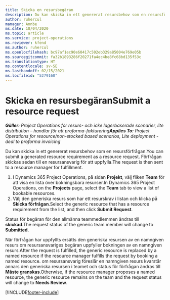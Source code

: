 ```yaml
---
title: Skicka en resursbegäran
description: Du kan skicka in ett genererat resursbehov som en resursförfrågan. Förfrågan skickas sedan till en resursansvarig för att uppfylla.
author: ruhercul
manager: Annbe
ms.date: 10/04/2020
ms.topic: article
ms.service: project-operations
ms.reviewer: kfend
ms.author: ruhercul
ms.openlocfilehash: bc97af1ec90e60417c502eb329a85004e769e05b
ms.sourcegitcommit: fa32b1893286f20271fa4ec4be8fc68bd135f53c
ms.translationtype: HT
ms.contentlocale: sv-SE
ms.lasthandoff: 02/15/2021
ms.locfileid: "5279160"
---
```

# <a name="submit-a-resource-request"></a><span data-ttu-id="284f6-104">Skicka en resursbegäran</span><span class="sxs-lookup"><span data-stu-id="284f6-104">Submit a resource request</span></span>

<span data-ttu-id="284f6-105">_**Gäller:** Project Operations för resurs- och icke lagerbaserade scenarier, lite distribution – handlar för att proforma-fakturering_</span><span class="sxs-lookup"><span data-stu-id="284f6-105">_**Applies To:** Project Operations for resource/non-stocked based scenarios, Lite deployment - deal to proforma invoicing_</span></span>

<span data-ttu-id="284f6-106">Du kan skicka in ett genererat resursbehov som en resursförfrågan.</span><span class="sxs-lookup"><span data-stu-id="284f6-106">You can submit a generated resource requirement as a resource request.</span></span> <span data-ttu-id="284f6-107">Förfrågan skickas sedan till en resursansvarig för att uppfylla.</span><span class="sxs-lookup"><span data-stu-id="284f6-107">The request is then sent to a resource manager for fulfillment.</span></span>

1. <span data-ttu-id="284f6-108">I Dynamics 365 Project Operations, på sidan **Projekt**, välj fliken **Team** för att visa en lista över bokningsbara resurser.</span><span class="sxs-lookup"><span data-stu-id="284f6-108">In Dynamics 365 Project Operations, on the **Projects** page, select the **Team** tab to view a list of bookable resources.</span></span> 
2. <span data-ttu-id="284f6-109">Välj den generiska resurs som har ett resurskrav i listan och klicka på **Skicka förfrågan**.</span><span class="sxs-lookup"><span data-stu-id="284f6-109">Select the generic resource that has a resource requirement from the list, and then click **Submit Request**.</span></span>

<span data-ttu-id="284f6-110">Status för begäran för den allmänna teammedlemmen ändras till **skickad**.</span><span class="sxs-lookup"><span data-stu-id="284f6-110">The request status of the generic team member will change to **Submitted**.</span></span>

<span data-ttu-id="284f6-111">När förfrågan har uppfyllts ersätts den generiska resursen av en namngiven resurs om resursansvariges begäran uppfyller bokningen av en namngiven resurs.</span><span class="sxs-lookup"><span data-stu-id="284f6-111">After the request is fulfilled, the generic resource is replaced by a named resource if the resource manager fulfills the request by booking a named resource.</span></span> <span data-ttu-id="284f6-112">om resursansvarig föreslår en namngiven resurs kvarstår annars den generiska resursen i teamet och status för förfrågan ändras till **Måste granskas**.</span><span class="sxs-lookup"><span data-stu-id="284f6-112">Otherwise, if the resource manager proposes a named resource, the generic resource remains on the team and the request status will change to **Needs Review**.</span></span>


[!INCLUDE[footer-include](../includes/footer-banner.md)]